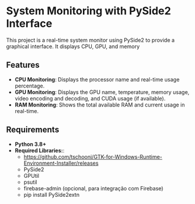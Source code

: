 # System Monitoring with PySide2 Interface


This project is a real-time system monitor using PySide2 to provide a graphical interface. It displays CPU, GPU, and memory

## Features

- **CPU Monitoring**: Displays the processor name and real-time usage percentage.
- **GPU Monitoring**: Displays the GPU name, temperature, memory usage, video encoding and decoding, and CUDA usage (if available).
- **RAM Monitoring**: Shows the total available RAM and current usage in real-time.

  
## Requirements

- **Python 3.8+**
- **Required Libraries:**:
  - https://github.com/tschoonj/GTK-for-Windows-Runtime-Environment-Installer/releases
  - PySide2
  - GPUtil
  - psutil
  - firebase-admin (opcional, para integração com Firebase)
  - pip install PySide2extn
